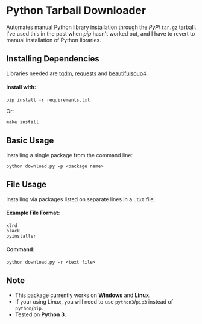 # Python Tarball Downloader

Automates manual Python library installation through the *PyPi* `tar.gz` tarball. I've used this in the past when *pip* hasn't worked out, and I have to revert to manual installation of Python libraries.

## Installing Dependencies

Libraries needed are [tqdm](https://pypi.org/project/tqdm/4.28.1/), [requests](https://pypi.org/project/requests/2.20.1/) and [beautifulsoup4](https://pypi.org/project/beautifulsoup4/4.6.3/).

#### Install with:

`pip install -r requirements.txt`

Or:

`make install`

## Basic Usage

Installing a single package from the command line:

`python download.py -p <package name>`

## File Usage

Installing via packages listed on separate lines in a `.txt` file. 

#### Example File Format:

```
xlrd
black
pyinstaller
```

#### Command:

`python download.py -r <text file>`

## Note
* This package currently works on **Windows** and **Linux**.
* If your using *Linux*, you will need to use `python3`/`pip3` instead of `python`/`pip`. 
* Tested on **Python 3**.